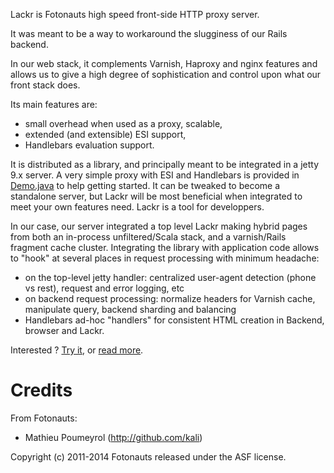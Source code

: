 Lackr is Fotonauts high speed front-side HTTP proxy server.

It was meant to be a way to workaround the slugginess of our Rails backend.

In our web stack, it complements Varnish, Haproxy and nginx features and allows
us to give a high degree of sophistication and control upon what our front stack
does.

Its main features are:
- small overhead when used as a proxy, scalable,
- extended (and extensible) ESI support,
- Handlebars evaluation support.

It is distributed as a library, and principally meant to be integrated in a
jetty 9.x server.
A very simple proxy with ESI and Handlebars is provided in
[Demo.java](/src/main/java/com/fotonauts/lackr/Demo.java) to help getting started. It
can be tweaked to become a standalone server, but Lackr will be most beneficial when
integrated to meet your own features need. Lackr is a tool for developpers.

In our case, our server integrated a top level Lackr making hybrid pages from both
an in-process unfiltered/Scala stack, and a varnish/Rails fragment cache cluster.
Integrating the library with application code allows to "hook" at several places in
request processing with minimum headache:
- on the top-level jetty handler: centralized user-agent detection (phone vs rest),
  request and error logging, etc
- on backend request processing: normalize headers for Varnish cache, manipulate query,
  backend sharding and balancing
- Handlebars ad-hoc "handlers" for consistent HTML creation in Backend, browser and
  Lackr.

Interested ? [Try it](/doc/getting-started.md), or [read more](/doc/history.md).

Credits
=======

From Fotonauts:

- Mathieu Poumeyrol (http://github.com/kali)

Copyright (c) 2011-2014 Fotonauts released under the ASF license.
